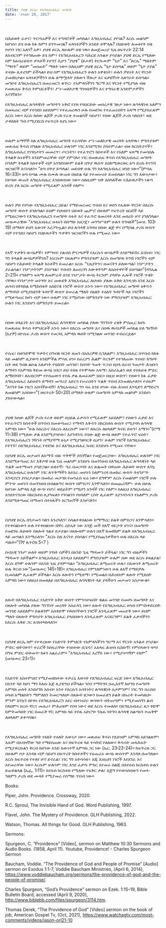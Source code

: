 ```yaml
---
title: ያህዌ ይርኤ፡ የእግዚአብሔር መግቦት
date: 'የካቲት 20, 2017'
---
```


<script>
  import {theme2} from '../../../../store/themes/theme2.svelte';
  import ArticleHero from '../../../../components/article_components/article_hero.svelte';
  import ArticleHeader from '../../../../components/article_components/article_header.svelte';
</script>

<ArticleHero 
  title={title} 
  date={date}
  subtopic={theme2.subtopics[0]} 
/>

<br/>

በሕይወት ፈተና፣ ጥርጣሬዎች እና ተግዳሮቶች መካከል፥ እግዚአብሔር ያየናል? እርሱ መልካም ከሆነስ፥ ይሄ ሁሉ ክፉ ለምን ይገጥመናል? ፍላጎቶቻችን እንዴት ይሞላሉ? በህይወት ለመቆየት በቂ የሆነን ነገር አለን? አዎ፥ ያህዌ ይርኤ ለሁሉም በቂ ነዉ። ለመጀመሪያ ጊዜ ዘፍጥረት 22:14 ለአብርሃም የተገለጠው ይሄ ስም፥ የእግዚአብሔርን ባሕርይ አጉልቶ ያሳያል። ያህዌ ይርኤ የሚለው ስም ከዕብራይስጥ ቃላቶች የተገኘ ሲሆን “ያህዌ” (ይሖዋ) ትርጉሙም “ጌታ” እና “ይርኤ” ማለትም “ማየት” ወይም “መስጠት” ማለት ነው። ስለዚህም ያህዌ ይርኤ “ጌታ ይሰጣል” ወይም “ጌታ ያያል” ተብሎ ሊተረጎም ይችላል። ይህ ስም የእግዚአብሔርን ሁሉን አዋቂነት፣ ሁሉን ቻይነት እና ቸርነት ያመለክታል። ፍላጎቶቻችንን ሁሉ ለማሟላት ያለውን ችሎታ እና ፍቃደኛነት አጽንኦት ይሰጣል። መግቦተ እግዚአብሔርን በመረመርን ቁጥር፦ የአምላካችንን ግርማ እና ቸርነት የሚያጎሉ ብዙ የመጽሐፍ ቅዱስ ትምህርቶችን፣ ሥነ-መለኮታዊ ግንዛቤዋችን እና ተግባራዊ አንድምታዎችን እናገኛለን።

<ArticleHeader content="የእግዚአብሔር ሉዓላዊነት: የመግቦት መሠረት" />

የእግዚአብሔር ሉዓላዊነት መግቦትን አቅፎ የያዘ የባህርይው መሰረታዊ ገጽታ ነው። ሉዓላዊነቱ አለምን በመፍጠር ብቻ የተገደበ አይደለም፤ የተፈጠረዉን ሁሉ በመደገፍ የተፈጠሩበትን አላማ የሚያስፈጽም እርሱ ነው። እርሱ ከሰው ልጆች ታሪክ የራቀ ተመልካች ሳይሆን፤ የሰው ልጆች ታሪክ ባለቤት፤ ወደ ታቀደለት ግብ የሚያደርስ የፍጥረት ከያኒ ነው።

<br/>

ሁሉም አማኞች ስለ እግዚአብሔር መግቦት የራሳቸው ሥነ-መለኮታዊ መረዳት አላቸዉ፥ ምክንያቱም መጽሐፍ ቅዱስ በግልጽ እግዚአብሔር ሁሉንም ነገር እንደሚገዛ ያስተምራል። ብዙ ክርስትያኖች፥ እግዚአብሔር የነገስታትን መመረጥ፣ ጦርነትን፣ የተፈጥሮን ክስተቶች እና የአለም ፍጻሜ የመሳሰሉ ትላልቅ ኩነቶችን እንደምመራቸው ብቻ ያምናሉ። ነገር በመጽሐፍ ቅዱስ የእግዚአብሔር መግቦት በዓለም ትላልቅ ክስተቶች ብቻ አንገድበውም ይልቅ በጕያ ዉስጥ እስከሚወረወር ዕጣ ድረስ ትናንሽ ዝርዝሮች እናነሳለን። “ዕጣ በጕያ ይጣላል፤ መደብዋ ሁሉ ግን ከእግዚአብሔር ዘንድ ነው።”(ምሳሌ 16፥33)። ዕጣ ስጣል ሙሉ በሙሉ ውጠቱ በዕድል ላይ የተመሠረተ ይመስላል። ነገር ግን እውነታው፥ የዕጣው ውጠት እግዚአብሔር እንደወሰነው ነው። ስለዚህም ዝቅ እስካለችው የሕይወታችን ነቁጣ ድረስ ያለ እርሱ መግቦት የሚፈጸም አንዳች የለም።

<br/>

ሁሉን ቻይ የሆነው የእግዚአብሔር ኃይል፣ የማይመረመር ጥበብ እና ወሰን የሌለው ቸርነት በእርሱ መግቦት ውስጥ ይገለጣል። ይህም የህዝቡን ህይወት ጨምሮ በሁሉም የፍጥረት ዘርፎች ላይ የሚዘረጋውን የእግዚአብሔርን የመግቦት ስፋት እና ተፈጥሮ ለመረዳት እንደ መሰረት ሆኖ ያገለግላል። መዝሙራዊው “እግዚአብሔር ዙፋኑን በሰማይ አዘጋጀ፥ መንግሥቱም ሁሉን ትገዛለች”(መዝ. 103፡19) በማለት ይህን እውነት አረጋግጧል። ይህ ሉዓላዊ አገዛዝ በሰው ልጅ ዋና በሚባል ታሪክ ውስጥ ብቻ የተገደበ ሳይሆን የህይወታችን ጥቃቅን ዝርዝሮችን ሁሉ የሚመራ ነው።

<br/>

የእኛ ጥቃቅን ውሳኔዎች፥ የምግብ፣ የልብስ ምርጫዎች የእርሱን ውሳኔዎች እንደማይሽሩ እናስብ፣ ነገር ግን ትላልቅ ውሳኔዎቻችንስ? እነርሱም በፍጹም። ምክንያቱም እርሱ በመግቦቱ ትንሽ ነገሮችን ብቻ ሳይሆን የሕይወት ትላልቅ ኩነቶችን ይመራል። እርሱ “ጊዜያትንና ዘመናትን ይለውጣል፤ ነገሥታትን ያፈልሳል፥ ነገሥታትንም ያስነሣል፤ ጥበብን ለጠቢባን እውቀትንም ለአስተዋዮች ይሰጣል።”(ዳንኤል 2፥21)። የዓለምን ፍጻሜ ለመምራት እንደ ነገሥታት ውሳኔ ትርጉም ያላቸሁ ሌሎች ነገሮች ጥቂት ናቸዉ። የነገሥታት መነሣት እና መውደቅ እግዚአብሔር ለህዝቡ ያለው እቅድ እንዲሳካ እንደ እርሱ ሐሳብ በትክክል ከሚከሰቱት አስደናቂ ነገሮች ውስጥ አንዱ ነው። የእግዚአብሔር መግቦት ዕቅዱን ለማሳካት በሚያስደንቅ ጉዳዮች ውስጥ ይሠራል ማለት በዕለት ተዕለት ጉዳዮች ላይ ነገሮችን የሚቆጣጠር ከሆነ ብቻ ነው። ሁሉም ነገር የሚሆነው በምክንያት ነው ምክንያቱም እግዚአብሔር ሁሉን ነገር እንድሆን በምክንያት ይመራል።

<br/>

በሰው ሀላፊነት እና በእግዚአብሔር ሉዓላዊነት መካከል ያለው ግንኙነት ረቂቅ ምስጢር ከሆኑ የመጽሐፍ ቅዱስ ትምህርቶች አንዱ ነው። በእርሱ መግቦት እና በሰዉ ዉሳነዎች መካከል ይለ ግኑኝነት (አያዎ) በዮሴፍ ታሪክ ውስጥ የመጋቢ አምላክ ዉበት በሚገልጽ መንገድ ተብራርቷል።

<br/>

ዮሴፍ፣ በወንድሞቹ ጥቃትና በግብፅ ባርነት ዘመን በአሰሪዎቹ ቢገለልም፣ እግዚአብሔር በጥበብ ከክፉ ላይ መልካም ሊያወጣ እንደምችል ምሳሌ ሆነ። በፈርዖን ሕልም ትርጉም የተገለጠው ጥበብ፣ ከግዞት ቤት ወደ ግብፅ ልዑል አለቃነት የሄደበት መንገድ፣ ከሰባት ዓመት ጥጋብ በኃላ በራብ ዓመታት ሕዝቡን ለማዳን የአምላክ ቅድመ ውሳኔ ነበር። ይህ ተስፋ የተሞላው አላማ፣ እስራኤልን ወደ ተስፋይቱ ምድር ለማስገባት፣ ለአብርሃም የተሰጠውን ተስፋ ቃል ለመፈጸም ነበር። በዚህ ውስጥ፣ የሰውን ክፉ ፈቃድ እግዚአብሔር አይሁድን ለማዳን መሣሪያ አድርጎ የሠራበትን ጥልቅ ጥበብ እንመለከታለን። ዮሰፍም “እናንተ ክፉ ነገርን አሰባችሁብኝ፤ እግዚአብሔር ግን ዛሬ እንደ ሆነው ብዙ ሕዝብ እንዲድን ለማድረግ ለመልካም አሰበው።”( ዘፍጥረት 50፥20) በማለት ሁሉም በመግቦት አምላክ መልካም እንደሆነ ያስተውላል።

<br/>

ያህዌ ከሰው ልጆች ታሪክ የራቀ ወይም በኃይል ፈቃዱን የሚፈጽም አይደለም፤ የሰውን ፈቃድ እና የተፈጥሮን ክስተቶች በጥበብ በመቆጣጠር፣ የማዳን እቅዱን በክርስቶስ ውስጥ የሚያሳካ ሉዓላዊ አምላክ ነው። “ሁሉ ከእርሱና በእርሱ ለእርሱም ነውና፤ ለእርሱ ለዘላለም ክብር ይሁን፤ አሜን።”(ሮሜ 11፥36) የሚለው ቃል እንደሚያሳየው፣ እያንዳንዱ የሰው ልጅ ውሳኔ ወይም የተፈጥሮ ፍሰት፣ የእግዚአብሔርን ገዥነት በማያሻማ ሁኔታ የሚያንፀባርቅ ሲሆን፣ ሁሉም ነገሮች ከእግዚአብሔር የተገኙ፤ በእግዚአብሔር የተደገፉ እና ለእግዚአብሔር ክብር እንድሆኑ የሚመሩ ናቸው።

<ArticleHeader content="ለምን በያህዌ ይርኤ ማመን አለብን?" />

በያህዌ ይርኤ መታመን ለአማኙ ብዙ ጥቅሞች ያስገኛል። የመጀመርያው፦ እግዚአብሔር ሁሉንም ነገር እንደሚቆጣጠር እና እቅዶቹ ሁል ጊዜ መልካም እንደሆኑ በመገንዘብ በእግዚአብሔር ሉዓላዊነት ላይ ጥልቅ መተማመን ያሳድጋል። ሁለተኛ፦ ግራ በመጋባት እና ጽልመት በዋጠው ሕይወት ውስጥ እንኳ እግዚአብሔር ሁሉንም ነገር ለጥቅማችን እየሰራ መሆኑን ስለምንረዳ በመከራ ውስጥ ትዕግሥት እንዲኖረን ያበረታታል። በመከራ መታገስ የመንፈስ ፍሬ ነው። ደግሞም እርሱ የመልካም ነገሮች ሁሉ ምንጭ መሆኑን በመገንዘብ በብልጽግና ውስጥ በምስጋና እንሞላለን። በመጨረሻም፦ ሁሉ በሁሉ ከሆነው አምላክ እጅ ውጭ የሆነ፤ ወደፊትም የሚሆን አንዳች ነገር የለም። ስለዚህ እግዚአብሔር እንደተናገረው በክርስቶስ ሊያካፍለን የገባልንን የዘላለም ርስት ሊፈጽም እያንዳንዱን የአለምን ታሪክ እንደሚቆጣጠር በማመን በተስፋችን እርግጠኞች እንሆናለን።

<br/>

በያህዌ ይርኤ ስንታመን ባለን እንረካለን፤ ስላልተቀበልነው ከማማረር ይልቅ በምስጋና እንሞላለን። የተቀበልነውን ሁሉ የተቀበልነው በቸሩ ረድኤት ነው እንጅ መች በእኛ ብርታት ሆነና። በመግቦት የመደገፍ ሕይወት በጸሎት ጎልቶ ይታያል። በጸሎቱም ሁሉን በእኛ ከመሸከም ይልቅ በእግዚአብሔር ላይ መጣልን እንማራለን። "እርሱ ስለ እናንተ ያስባልና የሚያስጨንቃችሁን ሁሉ በእርሱ ላይ ጣሉት።”(1ኛ ጴጥሮስ 5፥7 )

<ArticleHeader content="በመግቦት እና በጸሎት መካከል ያለው ግንኙነት" />

ሰብአዊ ንጉሥ ሁለት ወይም ሦስት ሰዎችን በአንድ ጊዜ ማዳመጥ ይችላል፤ ነገር ግን ብዙዎችን ማዳመጥ አይችልም። እግዚአብሔር እንዲህ አይደለም፤ ምክንያቱም ሁሉም ሰው ወደ እርሱ ይጸልያል፤ እርሱ ደግሞ ሁሉንም በአንድ ጊዜ ያዳምጣል። “እግዚአብሔር ለሚጠሩት ሁሉ፥ በእውነት ለሚጠሩት ሁሉ ቅርብ ነው”(መዝሙር 145፥18)። እግዚአብሔር የምንለምነውን ሁሉ ለእኛ የማይቻሉ ቢመስልም ሊፈጽም ይችላል። እርሱ ጸሎትን የሚሰማ፣ የሚመልስ በሕዝቡም ጸሎት የሚደሰት አምላክ ነው። ስለዚህ በመጸለይ በእግዚአብሔር ሉዓላዊነት ላይ ያላችሁን መታመን አስታውቁ።

<br/>

ጸሎት በእግዚአብሔር የአድኖት እቅድ ውስጥ የምንሳተፍበት ቁልፍ መንገድ በመሆኑ በመግቦት እና በጸሎት መካከል ያለው ግንኙነት መረዳት አስፈላጊ ነው። ጸሎት የእግዚአብሔር ሀሳብ የምናስቀይርበት መንገድ አይደለም። ይልቁንም አሰቀድሞ የወሰናቸውን ነገሮች እንዲፈጽም መጠየቅ ነው። ይህም ማለት በጸሎት ምክንያት እግዚአብሔር ያላሰበውን እንዲፈጽም አናደርግም፤ ይልቅ ፈቃዳችንን ከእርሱ እቅድ ጋር እናስተካክላለን።

<br/>

በያህዌ ይርኤ ስም የተቀረጸው የአድኖት ትምህርት የአምላካችንን ግርማ እና ቸርነት አጉልቶ ያሳያል። ምድር ብትናወጥ፤ ተራሮች ከስፍራቸው ተነስተው ቢሄዱ፤ አእላፍ ሕዝብ ቢከቡኝ፤ የምበላውን ባጣ፤ በግፍ ምድር ብቀመጥ፡ ክፉን አልፈራም። “እግዚአብሔር እረኛዬ ነው፥ የሚያሳጣኝም የለም” (መዝሙር 23፥1)።

<br/>

የአድኖት አስተምህሮ የሚያመለክተው ተቃራኒ እውነት የእግዚአብሔር ፍርድ ነው። እግዚአብሔር በአንተ ላይ ከሆነ ማን ከእሱ እጅ ሊያድንህ ይችላል። ንስሃ የማትገባ ኃጢአተኛ ከሆንክ የመግቦት አምላክ ጠላት እንደሆንክ አስብ። አንተ የእርሱን አባትነትና ሉዓላዊነት አታምንም፤ ነገር ግን በራስህ ሀሳብ አማልክትን ማምለክን ትመርጣለህ። በጸሎት ፀጋውን ከመፈለግ ይልቅ በኩራት ትመካለህ። ምንም እንኳን በየቀኑ የእግዚአብሔርን አየር ብተነፍስ፣ ውሃውን ብትጠጣም፥ የሚያመሰግን ልብ የለህም። እርሱ ቸርና መሐሪ፥ ምሕረቱም የበዛ ነውና ወደ እርሱ ተመለስ። በእግዚአብሔር ጸጋ ቀድሞ ከምትመካበት ነገር በመራቅ ቸር አምላክ ላይ ተስፋ አድርግ። ንስሐ ባትገባ ሉዓላዊ ስልጣኑን ተጠቅሞ ለዘላለም ይቀጣሃል።

<br/>

የእግዚአብሔር መግቦት የዕለት ተዕለት እውነታ ነው። መጽሐፍ ቅዱስ የዴይዝም አምላክ አይገልጽም፡ እሱም በአብዛኛው ግድ የማይሰጠው እና በፍጥረቱ ላይ ተሳትፎ የለለው። ቅዱሳት መጻሕፍት የሚያቀርቡልን ቅርብ ከሆነው አንድ እውነተኛ አምላክ ጋር ነው (ኤር. 23፡23-24)። ከፍጥረቱ ጋር በሁሉም ቦታ እንዳለ ብቻ ሳይሆን በፍጥረት ክስተቶችና የፍጡራኑ ውሳኔ ውስጥም እንዳለ በመግለጽ። እርሱ ከፍጥረቱ የተለየ ሆኖ ይኖራል፣ ነገር ግን አትሳሳቱ፥ እጁ እነዚህን ነገሮች እየደገፈ እና እየመራቸው ነው። እርሱም ሁሉንም ነገር እንደ ፈቃዱ ምክር እየመራ በልጁ በእየሱስ ክርስቶስ ሁሉን ይጠቀልላል (ኤፌ. 1፡11)። እየሱስ ክርስቶስ የሚለው የፍቅር ቃል፣ እጅግ የተወሳሰበውን የመላ-ዓለምን ታሪክ ወደ ሙላት የሚያመራ የሰማይ ጥበብ ነው።

<ArticleHeader content="References: " />
Books:

Piper, John. Providence. Crossway, 2020.

R.C. Sproul, The Invisible Hand of God. Word Publishing, 1997.

Flavel, John. The Mystery of Providence. GLH Publishing, 2022.

Watson, Thomas. All things for Good. GLH Publishing, 1963.

Sermons:

Spurgeon, C. “Providence” [Video], sermon on Matthew 10:30 Sermons and Audio Books. (1858, April 11). Youtube, Providence! - Charles Spurgeon Sermon

Baucham, Voddie. “The Providence of God and People of Promise” [Audio] sermon on Exodus 1:1-7, Voddie Baucham Ministries, (April 6, 2014), https://www.voddiebaucham.org/sermons/the-providence-of-god-and-the-people-of-promise/.

Charles Spurgeon, “God’s Providence” sermon on Ezek. 1:15–19, Bible Bulletin Board, accessed (April 9, 2020), http://www.biblebb.com/files/spurgeon/3114.htm.

Thomas Derek, “The Providence of God” [Video] sermon on the book of job, American Gospel Tv, (Oct, 2021), https://www.watchagtv.com/most-comments/videos/jason-orl21-10
